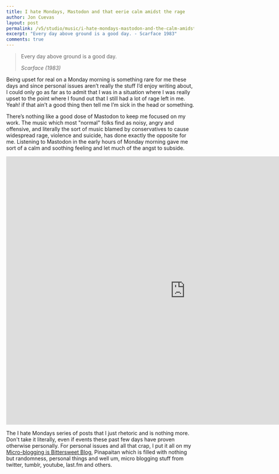```yaml
---
title: I hate Mondays, Mastodon and that eerie calm amidst the rage
author: Jon Cuevas
layout: post
permalink: /v5/studio/music/i-hate-mondays-mastodon-and-the-calm-amidst-the-rage/
excerpt: "Every day above ground is a good day. - Scarface 1983"
comments: true
---
```

<blockquote>
	<p class="lead">Every day above ground is a good day.</p>
	<cite>Scarface (1983)</cite>
</blockquote>

Being upset for real on a Monday morning is something rare for me these days and since personal issues aren’t really the stuff I’d enjoy writing about, I could only go as far as to admit that I was in a situation where I was really upset to the point where I found out that I still had a lot of rage left in me. Yeah! if that ain’t a good thing then tell me I’m sick in the head or something.

There’s nothing like a good dose of Mastodon to keep me focused on my work. The music which most "normal" folks find as noisy, angry and offensive, and literally the sort of music blamed by conservatives to cause widespread rage, violence and suicide, has done exactly the opposite for me. Listening to Mastodon in the early hours of Monday morning gave me sort of a calm and soothing feeling and let much of the angst to subside.

<div class="flex-video">
  <iframe width="960" height="720" src="http://www.youtube.com/embed/P9c1RQTcjAU?wmode=transparent&amp;autohide=1&amp;egm=0&amp;hd=1&amp;iv_load_policy=3&amp;modestbranding=1&amp;rel=0&amp;showinfo=0&amp;showsearch=0&amp;theme=light" frameborder="0" allowfullscreen></iframe>
</div>

The I hate Mondays series of posts that I just rhetoric and is nothing more. Don't take it literally, even if events these past few days have proven otherwise personally. For personal issues and all that crap, I put it all on my [Micro-blogging is Bittersweet Blog](http://pinapaitan.com), Pinapaitan which is filled with nothing but randomness, personal things and well um, micro blogging stuff from twitter, tumblr, youtube, last.fm and others.